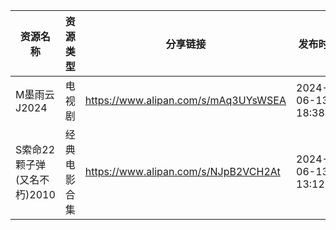 | 资源名称               | 资源类型   | 分享链接                                 | 发布时间                |
| ------------------ | ------ | ------------------------------------ | ------------------- |
| M墨雨云J2024          | 电视剧    | https://www.alipan.com/s/mAq3UYsWSEA | 2024-06-13 18:38:14 |
| S索命22颗子弹(又名不朽)2010 | 经典电影合集 | https://www.alipan.com/s/NJpB2VCH2At | 2024-06-13 13:12:16 |
